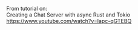 From tutorial on: <br />
Creating a Chat Server with async Rust and Tokio <br />
https://www.youtube.com/watch?v=Iapc-qGTEBQ